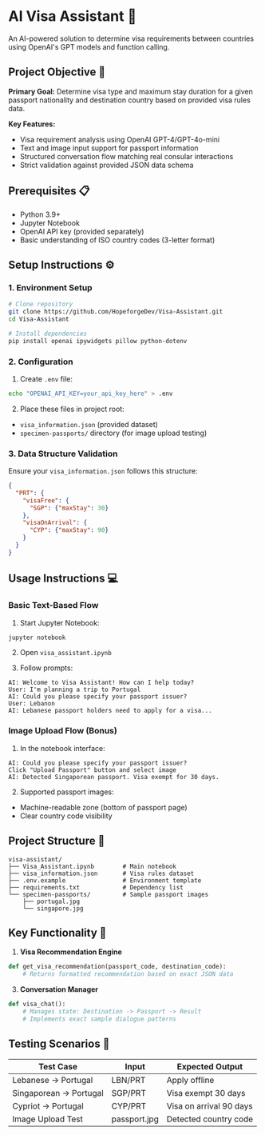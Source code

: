 # AI Visa Assistant 🛂

An AI-powered solution to determine visa requirements between countries using OpenAI's GPT models and function calling.

## Project Objective 🎯
**Primary Goal:** Determine visa type and maximum stay duration for a given passport nationality and destination country based on provided visa rules data.

**Key Features:**
- Visa requirement analysis using OpenAI GPT-4/GPT-4o-mini
- Text and image input support for passport information
- Structured conversation flow matching real consular interactions
- Strict validation against provided JSON data schema

## Prerequisites 📋
- Python 3.9+
- Jupyter Notebook
- OpenAI API key (provided separately)
- Basic understanding of ISO country codes (3-letter format)

## Setup Instructions ⚙️

### 1. Environment Setup
```bash
# Clone repository
git clone https://github.com/HopeforgeDev/Visa-Assistant.git
cd Visa-Assistant

# Install dependencies
pip install openai ipywidgets pillow python-dotenv
```

### 2. Configuration
1. Create `.env` file:
```bash
echo "OPENAI_API_KEY=your_api_key_here" > .env
```

2. Place these files in project root:
- `visa_information.json` (provided dataset)
- `specimen-passports/` directory (for image upload testing)

### 3. Data Structure Validation
Ensure your `visa_information.json` follows this structure:
```json
{
  "PRT": {
    "visaFree": {
      "SGP": {"maxStay": 30}
    },
    "visaOnArrival": {
      "CYP": {"maxStay": 90}
    }
  }
}
```

## Usage Instructions 💻

### Basic Text-Based Flow
1. Start Jupyter Notebook:
```bash
jupyter notebook
```

2. Open `visa_assistant.ipynb`

3. Follow prompts:
```text
AI: Welcome to Visa Assistant! How can I help today?
User: I'm planning a trip to Portugal
AI: Could you please specify your passport issuer?
User: Lebanon
AI: Lebanese passport holders need to apply for a visa...
```

### Image Upload Flow (Bonus)
1. In the notebook interface:
```text
AI: Could you please specify your passport issuer?
Click "Upload Passport" button and select image
AI: Detected Singaporean passport. Visa exempt for 30 days.
```

2. Supported passport images:
- Machine-readable zone (bottom of passport page)
- Clear country code visibility

## Project Structure 📂
```
visa-assistant/
├── Visa_Assistant.ipynb        # Main notebook
├── visa_information.json       # Visa rules dataset
├── .env.example                # Environment template
├── requirements.txt            # Dependency list
└── specimen-passports/         # Sample passport images
    ├── portugal.jpg
    └── singapore.jpg
```

## Key Functionality 🔧
1. **Visa Recommendation Engine**
```python
def get_visa_recommendation(passport_code, destination_code):
    # Returns formatted recommendation based on exact JSON data
```

3. **Conversation Manager**
```python
def visa_chat():
    # Manages state: Destination -> Passport -> Result
    # Implements exact sample dialogue patterns
```

## Testing Scenarios 🧪
| Test Case | Input | Expected Output |
|-----------|-------|-----------------|
| Lebanese → Portugal | LBN/PRT | Apply offline |
| Singaporean → Portugal | SGP/PRT | Visa exempt 30 days |
| Cypriot → Portugal | CYP/PRT | Visa on arrival 90 days |
| Image Upload Test | passport.jpg | Detected country code |
